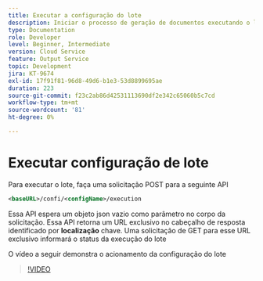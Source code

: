 ```yaml
---
title: Executar a configuração do lote
description: Iniciar o processo de geração de documentos executando o lote
type: Documentation
role: Developer
level: Beginner, Intermediate
version: Cloud Service
feature: Output Service
topic: Development
jira: KT-9674
exl-id: 17f91f81-96d8-49d6-b1e3-53d8899695ae
duration: 223
source-git-commit: f23c2ab86d42531113690df2e342c65060b5c7cd
workflow-type: tm+mt
source-wordcount: '81'
ht-degree: 0%

---
```


# Executar configuração de lote

Para executar o lote, faça uma solicitação POST para a seguinte API

```xml
<baseURL>/confi/<configName>/execution
```

Essa API espera um objeto json vazio como parâmetro no corpo da solicitação.
Essa API retorna um URL exclusivo no cabeçalho de resposta identificado por **localização** chave.
Uma solicitação de GET para esse URL exclusivo informará o status da execução do lote

O vídeo a seguir demonstra o acionamento da configuração do lote

>[!VIDEO](https://video.tv.adobe.com/v/340242?quality=12&learn=on)
